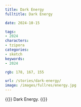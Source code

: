 ```yaml
---
title: Dark Energy
fulltitle: Dark Energy

date: 2024-10-15

tags:
- 2024
characters:
- tzipora
categories:
- sketch
keywords:
- 2024

rgb: 178, 167, 155

url: /stories/dark-energy/
image: /images/fullres/energy.jpg
---
```

{{<note caption>}}
Dark Energy.
{{</note>}}